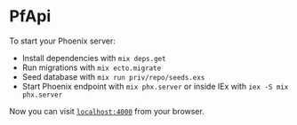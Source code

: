 # PfApi

To start your Phoenix server:

- Install dependencies with `mix deps.get`
- Run migrations with `mix ecto.migrate`
- Seed database with `mix run priv/repo/seeds.exs`
- Start Phoenix endpoint with `mix phx.server` or inside IEx with `iex -S mix phx.server`

Now you can visit [`localhost:4000`](http://localhost:4000) from your browser.
